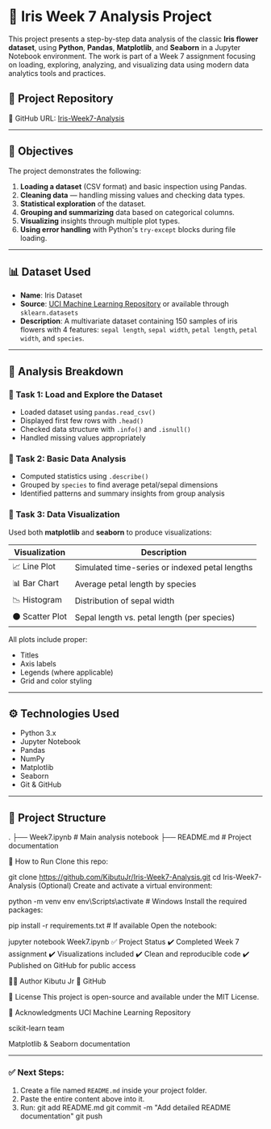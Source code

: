 # 🌸 Iris Week 7 Analysis Project

This project presents a step-by-step data analysis of the classic **Iris flower dataset**, using **Python**, **Pandas**, **Matplotlib**, and **Seaborn** in a Jupyter Notebook environment. The work is part of a Week 7 assignment focusing on loading, exploring, analyzing, and visualizing data using modern data analytics tools and practices.

## 📁 Project Repository

🔗 GitHub URL: [Iris-Week7-Analysis](https://github.com/KibutuJr/Iris-Week7-Analysis.git)

---

## 🧠 Objectives

The project demonstrates the following:

1. **Loading a dataset** (CSV format) and basic inspection using Pandas.
2. **Cleaning data** — handling missing values and checking data types.
3. **Statistical exploration** of the dataset.
4. **Grouping and summarizing** data based on categorical columns.
5. **Visualizing** insights through multiple plot types.
6. **Using error handling** with Python's `try-except` blocks during file loading.

---

## 📊 Dataset Used

- **Name**: Iris Dataset
- **Source**: [UCI Machine Learning Repository](https://archive.ics.uci.edu/ml/datasets/iris) or available through `sklearn.datasets`
- **Description**: A multivariate dataset containing 150 samples of iris flowers with 4 features: `sepal length`, `sepal width`, `petal length`, `petal width`, and `species`.

---

## 📌 Analysis Breakdown

### 🔹 Task 1: Load and Explore the Dataset
- Loaded dataset using `pandas.read_csv()`
- Displayed first few rows with `.head()`
- Checked data structure with `.info()` and `.isnull()`
- Handled missing values appropriately

### 🔹 Task 2: Basic Data Analysis
- Computed statistics using `.describe()`
- Grouped by `species` to find average petal/sepal dimensions
- Identified patterns and summary insights from group analysis

### 🔹 Task 3: Data Visualization

Used both **matplotlib** and **seaborn** to produce visualizations:

| Visualization | Description |
|---------------|-------------|
| 📈 Line Plot   | Simulated time-series or indexed petal lengths |
| 📊 Bar Chart  | Average petal length by species |
| 📉 Histogram  | Distribution of sepal width |
| ⚫ Scatter Plot | Sepal length vs. petal length (per species) |

All plots include proper:
- Titles
- Axis labels
- Legends (where applicable)
- Grid and color styling

---

## ⚙️ Technologies Used

- Python 3.x
- Jupyter Notebook
- Pandas
- NumPy
- Matplotlib
- Seaborn
- Git & GitHub

---

## 📂 Project Structure
.
├── Week7.ipynb              # Main analysis notebook
├── README.md                # Project documentation

🚀 How to Run
Clone this repo:

git clone https://github.com/KibutuJr/Iris-Week7-Analysis.git
cd Iris-Week7-Analysis
(Optional) Create and activate a virtual environment:

python -m venv env
env\Scripts\activate   # Windows
Install the required packages:

pip install -r requirements.txt  # If available
Open the notebook:

jupyter notebook Week7.ipynb
✅ Project Status
✔️ Completed Week 7 assignment
✔️ Visualizations included
✔️ Clean and reproducible code
✔️ Published on GitHub for public access

🧑‍💻 Author
Kibutu Jr
🔗 GitHub

📜 License
This project is open-source and available under the MIT License.

🙏 Acknowledgments
UCI Machine Learning Repository

scikit-learn team

Matplotlib & Seaborn documentation

---

### ✅ Next Steps:
1. Create a file named `README.md` inside your project folder.
2. Paste the entire content above into it.
3. Run:
   git add README.md
   git commit -m "Add detailed README documentation"
   git push
